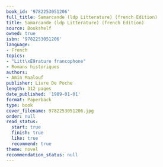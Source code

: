 ```yaml
---
book_id: '9782253051206'
full_title: Samarcande (ldp Litterature) (french Edition)
title: Samarcande (ldp Litterature) (french Edition)
source: Bookshelf
owned: true
isbn: '9782253051206'
language:
- French
topics:
- "Litt\xE9rature francophone"
- Romans historiques
authors:
- Amin Maalouf
publisher: Livre De Poche
length: 312 pages
date_published: '1989-01-01'
format: Paperback
type: book
cover_filename: 9782253051206.jpg
order: null
read_status:
  start: true
  finish: true
  like: true
  recommend: true
theme: novel
recommendation_status: null
---
```


